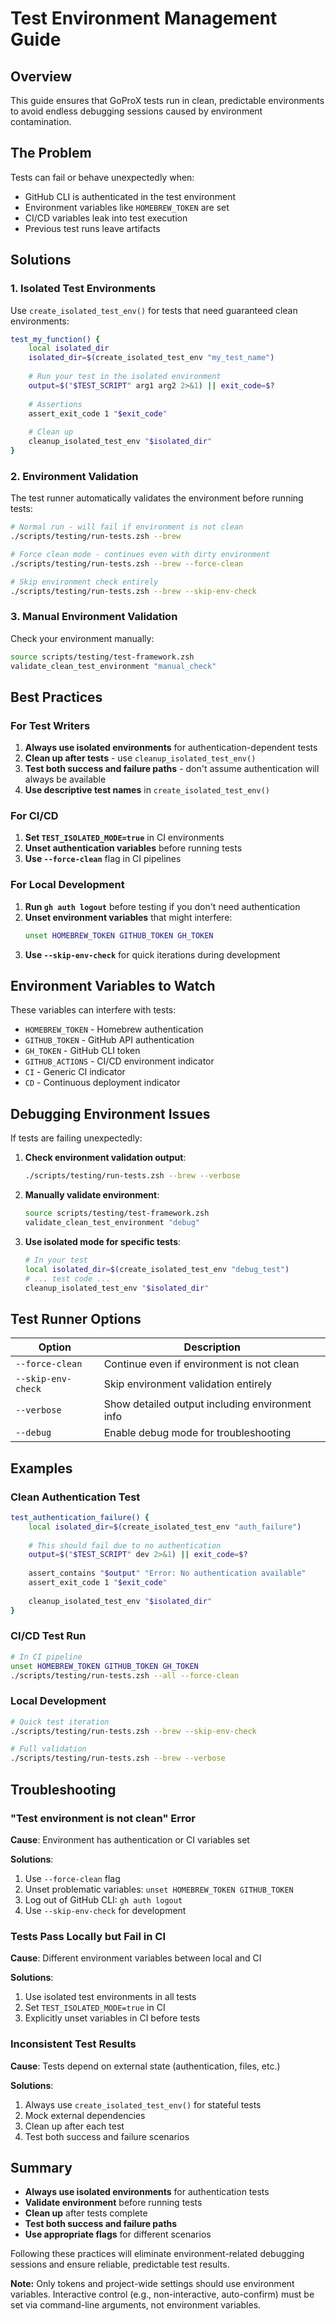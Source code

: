 # Test Environment Management Guide

## Overview

This guide ensures that GoProX tests run in clean, predictable environments to avoid endless debugging sessions caused by environment contamination.

## The Problem

Tests can fail or behave unexpectedly when:
- GitHub CLI is authenticated in the test environment
- Environment variables like `HOMEBREW_TOKEN` are set
- CI/CD variables leak into test execution
- Previous test runs leave artifacts

## Solutions

### 1. Isolated Test Environments

Use `create_isolated_test_env()` for tests that need guaranteed clean environments:

```zsh
test_my_function() {
    local isolated_dir
    isolated_dir=$(create_isolated_test_env "my_test_name")
    
    # Run your test in the isolated environment
    output=$("$TEST_SCRIPT" arg1 arg2 2>&1) || exit_code=$?
    
    # Assertions
    assert_exit_code 1 "$exit_code"
    
    # Clean up
    cleanup_isolated_test_env "$isolated_dir"
}
```

### 2. Environment Validation

The test runner automatically validates the environment before running tests:

```bash
# Normal run - will fail if environment is not clean
./scripts/testing/run-tests.zsh --brew

# Force clean mode - continues even with dirty environment
./scripts/testing/run-tests.zsh --brew --force-clean

# Skip environment check entirely
./scripts/testing/run-tests.zsh --brew --skip-env-check
```

### 3. Manual Environment Validation

Check your environment manually:

```zsh
source scripts/testing/test-framework.zsh
validate_clean_test_environment "manual_check"
```

## Best Practices

### For Test Writers

1. **Always use isolated environments** for authentication-dependent tests
2. **Clean up after tests** - use `cleanup_isolated_test_env()`
3. **Test both success and failure paths** - don't assume authentication will always be available
4. **Use descriptive test names** in `create_isolated_test_env()`

### For CI/CD

1. **Set `TEST_ISOLATED_MODE=true`** in CI environments
2. **Unset authentication variables** before running tests
3. **Use `--force-clean`** flag in CI pipelines

### For Local Development

1. **Run `gh auth logout`** before testing if you don't need authentication
2. **Unset environment variables** that might interfere:
   ```bash
   unset HOMEBREW_TOKEN GITHUB_TOKEN GH_TOKEN
   ```
3. **Use `--skip-env-check`** for quick iterations during development

## Environment Variables to Watch

These variables can interfere with tests:

- `HOMEBREW_TOKEN` - Homebrew authentication
- `GITHUB_TOKEN` - GitHub API authentication  
- `GH_TOKEN` - GitHub CLI token
- `GITHUB_ACTIONS` - CI/CD environment indicator
- `CI` - Generic CI indicator
- `CD` - Continuous deployment indicator

## Debugging Environment Issues

If tests are failing unexpectedly:

1. **Check environment validation output**:
   ```bash
   ./scripts/testing/run-tests.zsh --brew --verbose
   ```

2. **Manually validate environment**:
   ```zsh
   source scripts/testing/test-framework.zsh
   validate_clean_test_environment "debug"
   ```

3. **Use isolated mode for specific tests**:
   ```zsh
   # In your test
   local isolated_dir=$(create_isolated_test_env "debug_test")
   # ... test code ...
   cleanup_isolated_test_env "$isolated_dir"
   ```

## Test Runner Options

| Option | Description |
|--------|-------------|
| `--force-clean` | Continue even if environment is not clean |
| `--skip-env-check` | Skip environment validation entirely |
| `--verbose` | Show detailed output including environment info |
| `--debug` | Enable debug mode for troubleshooting |

## Examples

### Clean Authentication Test
```zsh
test_authentication_failure() {
    local isolated_dir=$(create_isolated_test_env "auth_failure")
    
    # This should fail due to no authentication
    output=$("$TEST_SCRIPT" dev 2>&1) || exit_code=$?
    
    assert_contains "$output" "Error: No authentication available"
    assert_exit_code 1 "$exit_code"
    
    cleanup_isolated_test_env "$isolated_dir"
}
```

### CI/CD Test Run
```bash
# In CI pipeline
unset HOMEBREW_TOKEN GITHUB_TOKEN GH_TOKEN
./scripts/testing/run-tests.zsh --all --force-clean
```

### Local Development
```bash
# Quick test iteration
./scripts/testing/run-tests.zsh --brew --skip-env-check

# Full validation
./scripts/testing/run-tests.zsh --brew --verbose
```

## Troubleshooting

### "Test environment is not clean" Error

**Cause**: Environment has authentication or CI variables set

**Solutions**:
1. Use `--force-clean` flag
2. Unset problematic variables: `unset HOMEBREW_TOKEN GITHUB_TOKEN`
3. Log out of GitHub CLI: `gh auth logout`
4. Use `--skip-env-check` for development

### Tests Pass Locally but Fail in CI

**Cause**: Different environment variables between local and CI

**Solutions**:
1. Use isolated test environments in all tests
2. Set `TEST_ISOLATED_MODE=true` in CI
3. Explicitly unset variables in CI before tests

### Inconsistent Test Results

**Cause**: Tests depend on external state (authentication, files, etc.)

**Solutions**:
1. Always use `create_isolated_test_env()` for stateful tests
2. Mock external dependencies
3. Clean up after each test
4. Test both success and failure scenarios

## Summary

- **Always use isolated environments** for authentication tests
- **Validate environment** before running tests
- **Clean up** after tests complete
- **Test both success and failure paths**
- **Use appropriate flags** for different scenarios

Following these practices will eliminate environment-related debugging sessions and ensure reliable, predictable test results.

**Note:** Only tokens and project-wide settings should use environment variables. Interactive control (e.g., non-interactive, auto-confirm) must be set via command-line arguments, not environment variables. 